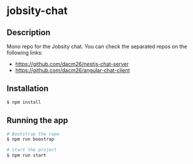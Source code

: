 # jobsity-chat
## Description

Mono repo for the Jobsity chat. You can check the separated repos on the following links:

* https://github.com/dacm26/nestjs-chat-server
* https://github.com/dacm26/angular-chat-client

## Installation

```bash
$ npm install
```

## Running the app

```bash
# Bootstrap the repo
$ npm run boostrap

# start the project
$ npm run start
```
